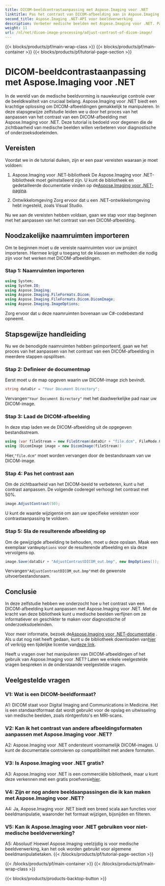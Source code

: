 ```yaml
---
title: DICOM-beeldcontrastaanpassing met Aspose.Imaging voor .NET
linktitle: Pas het contrast van DICOM-afbeelding aan in Aspose.Imaging voor .NET
second_title: Aspose.Imaging .NET-API voor beeldverwerking
description: Verbeter medische beelden met Aspose.Imaging voor .NET. Pas het DICOM-beeldcontrast in eenvoudige stappen aan.
weight: 11
url: /nl/net/dicom-image-processing/adjust-contrast-of-dicom-image/
---
```


{{< blocks/products/pf/main-wrap-class >}}
{{< blocks/products/pf/main-container >}}
{{< blocks/products/pf/tutorial-page-section >}}

# DICOM-beeldcontrastaanpassing met Aspose.Imaging voor .NET

In de wereld van de medische beeldvorming is nauwkeurige controle over de beeldkwaliteit van cruciaal belang. Aspose.Imaging voor .NET biedt een krachtige oplossing om DICOM-afbeeldingen gemakkelijk te manipuleren. In deze stapsgewijze zelfstudie leiden we u door het proces van het aanpassen van het contrast van een DICOM-afbeelding met Aspose.Imaging voor .NET. Deze tutorial is bedoeld voor degenen die de zichtbaarheid van medische beelden willen verbeteren voor diagnostische of onderzoeksdoeleinden. 

## Vereisten

Voordat we in de tutorial duiken, zijn er een paar vereisten waaraan je moet voldoen:

1. Aspose.Imaging voor .NET-bibliotheek
 De Aspose.Imaging voor .NET-bibliotheek moet geïnstalleerd zijn. U kunt de bibliotheek en gedetailleerde documentatie vinden op de[Aspose.Imaging voor .NET-pagina](https://reference.aspose.com/imaging/net/).

2. Ontwikkelomgeving
Zorg ervoor dat u een .NET-ontwikkelomgeving hebt ingesteld, zoals Visual Studio.

Nu we aan de vereisten hebben voldaan, gaan we stap voor stap beginnen met het aanpassen van het contrast van een DICOM-afbeelding.

## Noodzakelijke naamruimten importeren

Om te beginnen moet u de vereiste naamruimten voor uw project importeren. Hiermee krijgt u toegang tot de klassen en methoden die nodig zijn voor het werken met DICOM-afbeeldingen.

### Stap 1: Naamruimten importeren

```csharp
using System;
using System.IO;
using Aspose.Imaging;
using Aspose.Imaging.FileFormats.Dicom;
using Aspose.Imaging.FileFormats.Dicom.DicomImage;
using Aspose.Imaging.ImageOptions;
```

Zorg ervoor dat u deze naamruimten bovenaan uw C#-codebestand opneemt.

## Stapsgewijze handleiding

Nu we de benodigde naamruimten hebben geïmporteerd, gaan we het proces van het aanpassen van het contrast van een DICOM-afbeelding in meerdere stappen opsplitsen.

### Stap 2: Definieer de documentmap

Eerst moet u de map opgeven waarin uw DICOM-image zich bevindt.

```csharp
string dataDir = "Your Document Directory";
```

 Vervangen`"Your Document Directory"` met het daadwerkelijke pad naar uw DICOM-image.

### Stap 3: Laad de DICOM-afbeelding

In deze stap laden we de DICOM-afbeelding uit de opgegeven bestandsstream.

```csharp
using (var fileStream = new FileStream(dataDir + "file.dcm", FileMode.Open, FileAccess.Read))
using (DicomImage image = new DicomImage(fileStream))
```

 Hier,`"file.dcm"` moet worden vervangen door de bestandsnaam van uw DICOM-image.

### Stap 4: Pas het contrast aan

Om de zichtbaarheid van het DICOM-beeld te verbeteren, kunt u het contrast aanpassen. De volgende coderegel verhoogt het contrast met 50%.

```csharp
image.AdjustContrast(50);
```

 U kunt de waarde wijzigen`50` om aan uw specifieke vereisten voor contrastaanpassing te voldoen.

### Stap 5: Sla de resulterende afbeelding op

 Om de gewijzigde afbeelding te behouden, moet u deze opslaan. Maak een exemplaar van`BmpOptions` voor de resulterende afbeelding en sla deze vervolgens op.

```csharp
image.Save(dataDir + "AdjustContrastDICOM_out.bmp", new BmpOptions());
```

 Vervangen`"AdjustContrastDICOM_out.bmp"`met de gewenste uitvoerbestandsnaam.

## Conclusie

In deze zelfstudie hebben we onderzocht hoe u het contrast van een DICOM-afbeelding kunt aanpassen met Aspose.Imaging voor .NET. Met de kracht van deze bibliotheek kunt u medische beelden verfijnen om ze informatiever en geschikter te maken voor diagnostische of onderzoeksdoeleinden.

 Voor meer informatie, bezoek de[Aspose.Imaging voor .NET-documentatie](https://reference.aspose.com/imaging/net/) . Als u dat nog niet heeft gedaan, kunt u de bibliotheek downloaden van[hier](https://releases.aspose.com/imaging/net/) of verkrijg een tijdelijke licentie van[deze link](https://purchase.aspose.com/temporary-license/).

Heeft u vragen over het manipuleren van DICOM-afbeeldingen of het gebruik van Aspose.Imaging voor .NET? Laten we enkele veelgestelde vragen bespreken in de onderstaande veelgestelde vragen.

## Veelgestelde vragen

### V1: Wat is een DICOM-beeldformaat?

A1: DICOM staat voor Digital Imaging and Communications in Medicine. Het is een standaardformaat dat wordt gebruikt voor de opslag en uitwisseling van medische beelden, zoals röntgenfoto's en MRI-scans.

### V2: Kan ik het contrast van andere afbeeldingsformaten aanpassen met Aspose.Imaging voor .NET?

A2: Aspose.Imaging voor .NET ondersteunt voornamelijk DICOM-images. U kunt de documentatie controleren op compatibiliteit met andere formaten.

### V3: Is Aspose.Imaging voor .NET gratis?

 A3: Aspose.Imaging voor .NET is een commerciële bibliotheek, maar u kunt deze verkennen met een gratis proefversie[hier](https://releases.aspose.com/).

### V4: Zijn er nog andere beeldaanpassingen die ik kan maken met Aspose.Imaging voor .NET?

A4: Ja, Aspose.Imaging voor .NET biedt een breed scala aan functies voor beeldmanipulatie, waaronder het formaat wijzigen, bijsnijden en filteren.

### V5: Kan ik Aspose.Imaging voor .NET gebruiken voor niet-medische beeldverwerking?

A5: Absoluut! Hoewel Aspose.Imaging veelzijdig is voor medische beeldverwerking, kan het ook worden gebruikt voor algemene beeldmanipulatietaken.
{{< /blocks/products/pf/tutorial-page-section >}}

{{< /blocks/products/pf/main-container >}}
{{< /blocks/products/pf/main-wrap-class >}}

{{< blocks/products/products-backtop-button >}}
